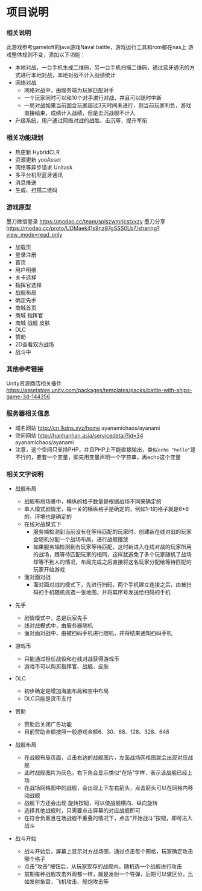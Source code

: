 # 项目说明

### 相关说明
此游戏参考gameloft的java游戏Naval battle，游戏运行工具和rom都在nas上
游戏整体规则不变，添加以下功能：
- 本地对战，一台手机生成二维码，另一台手机扫描二维码，通过蓝牙通讯的方式进行本地对战，本地对战不计入战绩统计
- 网络对战
    - 网络对战中，由服务端为玩家匹配对手
    - 一个玩家同时可以和10个对手进行对战，并且可以随时中断
    - 一局对战如果当前回合玩家超过3天时间未进行，则当前玩家判负，游戏直接结束，成绩计入战绩，但是击沉战舰不计入
- 升级系统，用户通过网络对战的战胜、击沉等，提升军衔

### 相关功能规划
- 热更新 HybridCLR
- 资源更新 yooAsset
- 网络等异步请求 Unitask
- 多平台机型蓝牙通讯
- 消息推送
- 生成、扫描二维码

### 游戏原型
墨刀微信登录 https://modao.cc/team/splszwmrjcstxxzy
墨刀分享 https://modao.cc/proto/UDMaek41s9nz97gSSS0Lb7/sharing?view_mode=read_only
- 加载页
- 登录注册
- 首页
- 用户明细
- 关卡选择
- 指挥官选择
- 战舰布局
- 确定先手
- 商城首页
- 商城 指挥官
- 商城 战舰 皮肤
- DLC
- 赞助
- 2D查看双方战场
- 战斗中

### 其他参考链接
Unity资源商店相关插件 https://assetstore.unity.com/packages/templates/packs/battle-with-ships-game-3d-144356

### 服务器相关信息
- 域名网站 http://cn.lkdns.xyz/home ayanamichaos/ayanami
- 空间网站 http://hanhanhan.asia/servicedetail?id=34 ayanamichaos/ayanami
- 注意，这个空间只支持PHP，并且PHP上不能直接输出，类似`echo "hello"`是不行的，要套一个变量，即先用变量声明一个字符串，再echo这个变量

### 相关文字说明
- 战舰布局
    - 战舰布局场景中，横纵的格子数量是根据战场不同来确定的
    - 单人模式剧情里，每一关的横纵格子是确定的，例如1-1的格子就是6*6的，环境也是确定的
    - 在线对战模式下
        - 服务端检测到当前没有在等待匹配的玩家时，创建新在线对战的玩家会随机分配一个战场布局，进行战舰摆放
        - 如果服务端检测到有玩家等待匹配，这时新进入在线对战的玩家所用的战场，跟等待匹配玩家的相同，这样就避免了多个玩家随机了战场却等不到人的情况，布局完成之后直接将这名玩家分配给等待匹配的玩家开始游戏
    - 面对面对战
        - 面对面对战的模式下，先进行扫码，两个手机建立连接之后，由被扫码的手机随机挑选一张地图，并将其序号发送给扫码的手机

- 先手
    - 剧情模式中，总是玩家先手
    - 线对战模式中，由服务器随机
    - 面对面对战中，由被扫码手机进行随机，并将结果通知扫码手机

- 游戏币
    - 只能通过担任战役和在线对战获得游戏币
    - 游戏币可以购买指挥官、战舰、皮肤

- DLC
    - 初步确定是增加海底布局和空中布局
    - DLC只能是货币支付

- 赞助
    - 赞助后关闭广告功能
    - 目前赞助金额按照一般游戏金额6、30、68、128、328、648

- 战舰布局
    - 在战舰布局页面，点击右边的战舰图片，左面战场网格图就会出现对应战舰
    - 此时战舰图片为灰色，右下角会显示类似“在场”字样，表示该战舰已经上场
    - 在战场网格图中的战舰，会出现上下左右箭头，点击箭头可以在网格内移动战舰
    - 战舰下方还会出现 旋转按钮，可以使战舰横向、纵向旋转
    - 选择其他战舰时，只需要点击屏幕的对应战舰即可
    - 在符合负重且在场战舰不重叠的情况下，点击“开始战斗”按钮，即可进入战斗

- 战斗开始
    - 战斗开始后，屏幕上显示对方战场图，通过点击每个网格，玩家确定攻击哪个格子
    - 点击“攻击”按钮后，从玩家现存的战舰内，随机选一个战舰进行攻击
    - 前期每种战舰攻击外观都一样，就是发射一个导弹，后期可以做区分，比如发射鱼雷，飞机攻击、舰炮攻击等